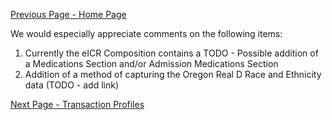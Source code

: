 [Previous Page - Home Page](index.html)

We would especially appreciate comments on the following items:

1. Currently the eICR Composition contains a TODO - Possible addition of a Medications Section and/or Admission Medications Section
2. Addition of a method of capturing the Oregon Real D Race and Ethnicity data (TODO - add link)

[Next Page - Transaction Profiles](transaction_profiles.html)